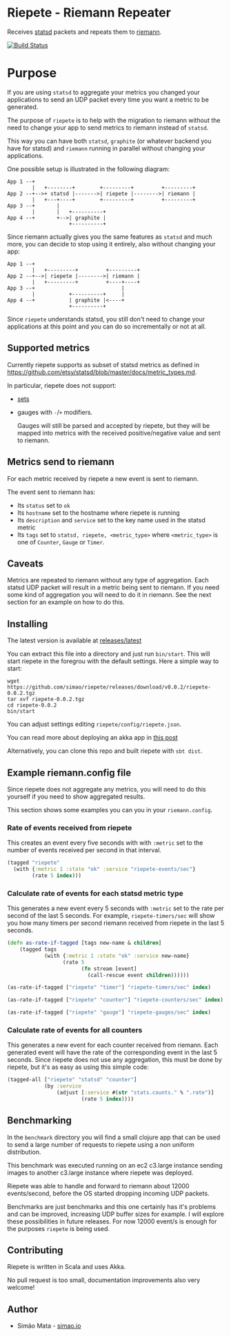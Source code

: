 # Riepete - Riemann Repeater

Receives [statsd](https://github.com/etsy/statsd/) packets and repeats
them to [riemann](http://riemann.io/).

[![Build Status](https://travis-ci.org/simao/riepete.png?branch=master)](https://travis-ci.org/simao/riepete)

# Purpose

If you are using `statsd` to aggregate your metrics you changed your
applications to send an UDP packet every time you want a metric to be
generated.

The purpose of `riepete` is to help with the migration to riemann
without the need to change your app to send metrics to riemann instead of `statsd`.

This way you can have both `statsd`, `graphite` (or whatever backend
you have for statsd) and `riemann` running in parallel without
changing your applications.

One possible setup is illustrated in the following diagram:

```
App 1 --+
        |   +--------+        +---------+         +---------+
App 2 --+-->+ statsd |------->| riepete |-------->| riemann |
        |   +---+----+        +---------+         +---------+
App 3 --+       |
        |       |   +----------+
App 4 --+       +-->| graphite |
                    +----------+
```

Since riemann actually gives you the same features as `statsd` and
much more, you can decide to stop using it entirely, also without
changing your app:

```
App 1 --+
        |   +---------+         +---------+
App 2 --+-->| riepete |-------->| riemann |
        |   +---------+         +----+----+
App 3 --+                            |
        |           +----------+     |
App 4 --+           | graphite |<----+
                    +----------+
```

Since `riepete` understands statsd, you still don't need to change
your applications at this point and you can do so incrementally or not
at all.

## Supported metrics

Currently riepete supports as subset of statsd metrics as defined in
https://github.com/etsy/statsd/blob/master/docs/metric_types.md.

In particular, riepete does not support:

- [sets](https://github.com/etsy/statsd/blob/master/docs/metric_types.md#sets)

- gauges with `-`/`+` modifiers.

  Gauges will still be parsed and accepted by riepete, but they will
  be mapped into metrics with the received positive/negative value and
  sent to riemann.

## Metrics send to riemann

For each metric received by riepete a new event is sent to riemann.

The event sent to riemann has:

- Its `status` set to `ok`
- Its `hostname` set to the hostname where riepete is running
- Its `description` and `service` set to the key name used in the statsd metric
- Its `tags` set to `statsd, riepete, <metric_type>` where
  `<metric_type>` is one of `Counter`, `Gauge` or `Timer`.

## Caveats

Metrics are repeated to riemann without any type of aggregation. Each
statsd UDP packet will result in a metric being sent to riemann. If
you need some kind of aggregation you will need to do it in
riemann. See the next section for an example on how to do this.

## Installing

The latest version is available at
[releases/latest](https://github.com/simao/riepete/releases/latest)

You can extract this file into a directory and just run
`bin/start`. This will start riepete in the foregrou with the default
settings. Here a simple way to start:

```
wget https://github.com/simao/riepete/releases/download/v0.0.2/riepete-0.0.2.tgz
tar xvf riepete-0.0.2.tgz
cd riepete-0.0.2
bin/start
```

You can adjust settings editing `riepete/config/riepete.json`.

You can read more about deploying an akka app in
[this post](https://simao.io/blog/2014/10/10/deploying-an-akka-app)

Alternatively, you can clone this repo and built riepete with `sbt
dist`.

## Example riemann.config file

Since riepete does not aggregate any metrics, you will need to do this
yourself if you need to show aggregated results.

This section shows some examples you can you in your `riemann.config`.

### Rate of events received from riepete

This creates an event every five seconds with with `:metric` set to
the number of events received per second in that interval.

```clojure
(tagged "riepete"
  (with {:metric 1 :state "ok" :service "riepete-events/sec"}
        (rate 5 index)))
```

### Calculate rate of events for each statsd metric type

This generates a new event every 5 seconds with `:metric` set to the
rate per second of the last 5 seconds. For example,
`riepete-timers/sec` will show you how many timers per second riemann
received from riepete in the last 5 seconds.

```clojure
(defn as-rate-if-tagged [tags new-name & children]
    (tagged tags
            (with {:metric 1 :state "ok" :service new-name}
                  (rate 5
                        (fn stream [event]
                          (call-rescue event children))))))

(as-rate-if-tagged ["riepete" "timer"] "riepete-timers/sec" index)

(as-rate-if-tagged ["riepete" "counter"] "riepete-counters/sec" index)

(as-rate-if-tagged ["riepete" "gauge"] "riepete-gauges/sec" index)
```


### Calculate rate of events for all counters

This generates a new event for each counter received from
riemann. Each generated event will have the rate of the corresponding
event in the last 5 seconds. Since riepete does not use any
aggregation, this must be done by riepete, but it's as easy as using
this simple code:

```clojure
(tagged-all ["riepete" "statsd" "counter"]
            (by :service
                (adjust [:service #(str "stats.counts." % ".rate")]
                        (rate 5 index))))
```

## Benchmarking

In the `benchmark` directory you will find a small clojure app that
can be used to send a large number of requests to riepete using a non
uniform distribution.

This benchmark was executed running on an ec2 c3.large instance
sending images to another c3.large instance where riepete was
deployed.

Riepete was able to handle and forward to riemann about 12000
events/second, before the OS started dropping incoming UDP packets.

Benchmarks are just benchmarks and this one certainly has it's
problems and can be improved, increasing UDP buffer sizes for
example. I will explore these possibilities in future releases. For
now 12000 event/s is enough for the purposes `riepete` is being used.

## Contributing

Riepete is written in Scala and uses Akka.

No pull request is too small, documentation improvements also very
welcome!

## Author

- Simão Mata - [simao.io](https://simao.io)
